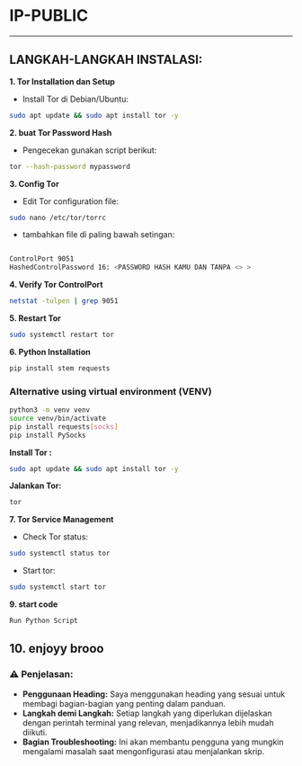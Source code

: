 # IP-PUBLIC

---
## LANGKAH-LANGKAH INSTALASI:
**1. Tor Installation dan Setup**
<br>
- Install Tor di Debian/Ubuntu:
```bash
sudo apt update && sudo apt install tor -y
```
**2. buat Tor Password Hash**
<br>
- Pengecekan gunakan script berikut:

```bash
tor --hash-password mypassword
```

**3. Config Tor**
<br>
- Edit Tor configuration file:

```bash
sudo nano /etc/tor/torrc
```
- tambahkan file di paling bawah setingan: 
```bash

ControlPort 9051 
HashedControlPassword 16: <PASSWORD HASH KAMU DAN TANPA <> >
```

**4. Verify Tor ControlPort**

```bash
netstat -tulpen | grep 9051
```

**5. Restart Tor**

```bash
sudo systemctl restart tor
```

**6. Python Installation**

```bash
pip install stem requests
```

### **Alternative** using virtual environment (VENV)

```bash
python3 -m venv venv 
source venv/bin/activate
pip install requests[socks]
pip install PySocks
```
**Install Tor :**
```bash
sudo apt update && sudo apt install tor -y
```
**Jalankan Tor:**
```bash
tor
```


**7. Tor Service Management**
<br>
- Check Tor status:
```bash
sudo systemctl status tor
```
- Start tor:
```bash
sudo systemctl start tor
```

**9. start code**
```bash
Run Python Script
```

**10. enjoyy brooo**
<br>
---


### ⚠️ Penjelasan:
- **Penggunaan Heading:** Saya menggunakan heading yang sesuai untuk membagi bagian-bagian yang penting dalam panduan.
- **Langkah demi Langkah:** Setiap langkah yang diperlukan dijelaskan dengan perintah terminal yang relevan, menjadikannya lebih mudah diikuti.
- **Bagian Troubleshooting:** Ini akan membantu pengguna yang mungkin mengalami masalah saat mengonfigurasi atau menjalankan skrip.
